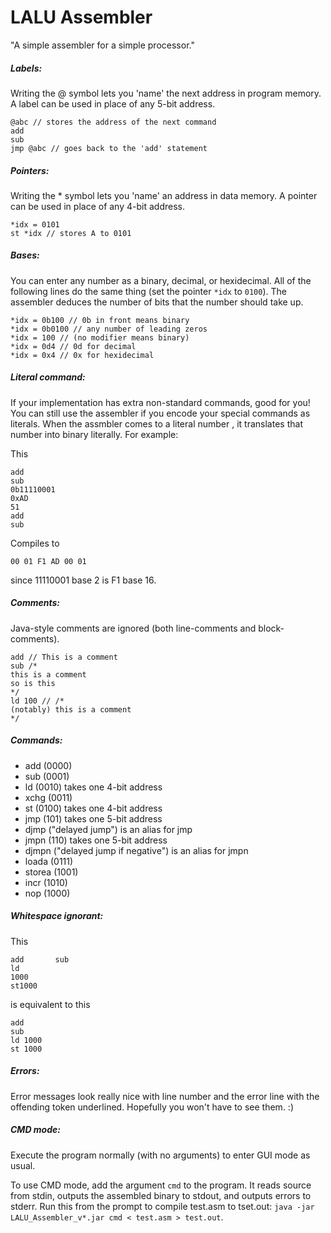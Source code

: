 LALU Assembler
==============

"A simple assembler for a simple processor."

##### Labels:

Writing the @ symbol lets you 'name' the next address in program memory. A label can be used in place of any 5-bit address.

    @abc // stores the address of the next command
    add
    sub
    jmp @abc // goes back to the 'add' statement

##### Pointers:

Writing the * symbol lets you 'name' an address in data memory. A pointer can be used in place of any 4-bit address.

    *idx = 0101
    st *idx // stores A to 0101

##### Bases:

You can enter any number as a binary, decimal, or hexidecimal. All of the following lines do the same thing (set the pointer `*idx` to `0100`). The assembler deduces the number of bits that the number should take up.

    *idx = 0b100 // 0b in front means binary
    *idx = 0b0100 // any number of leading zeros
    *idx = 100 // (no modifier means binary)
    *idx = 0d4 // 0d for decimal
    *idx = 0x4 // 0x for hexidecimal

##### Literal command:

If your implementation has extra non-standard commands, good for you! You can still use the assembler if you encode your special commands as literals. When the assmbler comes to a literal number , it translates that number into binary literally. For example:

This

    add
    sub
    0b11110001
    0xAD
    51
    add
    sub

Compiles to

    00 01 F1 AD 00 01

since 11110001 base 2 is F1 base 16.

##### Comments:

Java-style comments are ignored (both line-comments and block-comments).

    add // This is a comment
    sub /*
    this is a comment
    so is this
    */
    ld 100 // /*
    (notably) this is a comment
    */

##### Commands:
- add (0000)
- sub (0001)
- ld (0010) takes one 4-bit address
- xchg (0011)
- st (0100) takes one 4-bit address
- jmp (101) takes one 5-bit address
- djmp ("delayed jump") is an alias for jmp
- jmpn (110) takes one 5-bit address
- djmpn ("delayed jump if negative") is an alias for jmpn
- loada (0111)
- storea (1001)
- incr (1010)
- nop (1000)


##### Whitespace ignorant:

This

    add       sub
    ld
    1000
    st1000
    
is equivalent to this

    add
    sub
    ld 1000
    st 1000

##### Errors:

Error messages look really nice with line number and the error line with the offending token underlined. Hopefully you won't have to see them. :)

##### CMD mode:

Execute the program normally (with no arguments) to enter GUI mode as usual.

To use CMD mode, add the argument `cmd` to the program. It reads source from stdin, outputs the assembled binary to stdout, and outputs errors to stderr. Run this from the prompt to compile test.asm to tset.out: `java -jar LALU_Assembler_v*.jar cmd < test.asm > test.out`.
